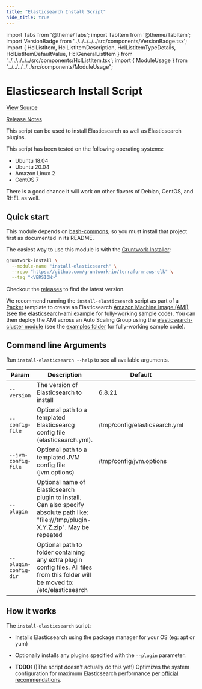 ```yaml
---
title: "Elasticsearch Install Script"
hide_title: true
---
```


import Tabs from '@theme/Tabs';
import TabItem from '@theme/TabItem';
import VersionBadge from '../../../../../src/components/VersionBadge.tsx';
import { HclListItem, HclListItemDescription, HclListItemTypeDetails, HclListItemDefaultValue, HclGeneralListItem } from '../../../../../src/components/HclListItem.tsx';
import { ModuleUsage } from "../../../../../src/components/ModuleUsage";

<VersionBadge repoTitle="ELK AWS Module" version="0.11.1" />

# Elasticsearch Install Script

<a href="https://github.com/gruntwork-io/terraform-aws-elk/tree/master/modules/install-elasticsearch" className="link-button" title="View the source code for this module in GitHub.">View Source</a>

<a href="https://github.com/gruntwork-io/terraform-aws-elk/releases?q=" className="link-button" title="Release notes for only the service catalog versions which impacted this service.">Release Notes</a>

This script can be used to install Elasticsearch as well as Elasticsearch plugins.

This script has been tested on the following operating systems:

*   Ubuntu 18.04
*   Ubuntu 20.04
*   Amazon Linux 2
*   CentOS 7

There is a good chance it will work on other flavors of Debian, CentOS, and RHEL as well.

## Quick start

This module depends on [bash-commons](https://github.com/gruntwork-io/bash-commons), so you must install that project
first as documented in its README.

The easiest way to use this module is with the [Gruntwork Installer](https://github.com/gruntwork-io/gruntwork-installer):

```bash
gruntwork-install \
  --module-name "install-elasticsearch" \
  --repo "https://github.com/gruntwork-io/terraform-aws-elk" \
  --tag "<VERSION>"
```

Checkout the [releases](https://github.com/gruntwork-io/terraform-aws-elk/releases) to find the latest version.

We recommend running the `install-elasticsearch` script as part of a [Packer](https://www.packer.io/) template to
create an Elasticsearch [Amazon Machine Image (AMI)](http://docs.aws.amazon.com/AWSEC2/latest/UserGuide/AMIs.html) (see
the [elasticsearch-ami example](https://github.com/gruntwork-io/terraform-aws-elk/tree/master/examples/elk-amis/elasticsearch) for fully-working sample code). You can then deploy the AMI across an Auto Scaling Group using the [elasticsearch-cluster module](https://github.com/gruntwork-io/terraform-aws-elk/tree/master/modules/elasticsearch-cluster) (see the
[examples folder](https://github.com/gruntwork-io/terraform-aws-elk/tree/master/examples) for fully-working sample code).

## Command line Arguments

Run `install-elasticsearch --help` to see all available arguments.

| Param                 | Description                                                                                                                              | Default                       |   |   |
|-----------------------|------------------------------------------------------------------------------------------------------------------------------------------|-------------------------------|---|---|
| `--version`           | The version of Elasticsearch to install                                                                                                  | 6.8.21                        |   |   |
| `--config-file`       | Optional path to a templated Elasticsearcg config file (elasticsearch.yml).                                                              | /tmp/config/elasticsearch.yml |   |   |
| `--jvm-config-file`   | Optional path to a templated JVM config file (jvm.options)                                                                               | /tmp/config/jvm.options       |   |   |
| `--plugin`            | Optional name of Elasticsearch plugin to install. Can also specify absolute path like: "file:///tmp/plugin-X.Y.Z.zip". May be repeated |                               |   |   |
| `--plugin-config-dir` | Optional path to folder containing any extra plugin config files.  All files from this folder will be moved to: /etc/elasticsearch       |                               |   |   |

## How it works

The `install-elasticsearch` script:

*   Installs Elasticsearch using the package manager for your OS (eg: apt or yum)

*   Optionally installs any plugins specified with the `--plugin` parameter.

*   **TODO:** ()The script doesn't actually do this yet!) Optimizes the system configuration for maximum Elasticsearch performance per [official recommendations](https://www.elastic.co/guide/en/elasticsearch/reference/6.8/system-config.html).


<!-- ##DOCS-SOURCER-START
{
  "originalSources": [
    "https://github.com/gruntwork-io/terraform-aws-elk/tree/master/modules/install-elasticsearch/readme.md",
    "https://github.com/gruntwork-io/terraform-aws-elk/tree/master/modules/install-elasticsearch/variables.tf",
    "https://github.com/gruntwork-io/terraform-aws-elk/tree/master/modules/install-elasticsearch/outputs.tf"
  ],
  "sourcePlugin": "module-catalog-api",
  "hash": "490ebfed973e403d00133cd7cfbbf97f"
}
##DOCS-SOURCER-END -->
